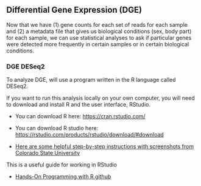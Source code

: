 ## Differential Gene Expression (DGE)  

Now that we have (1) gene counts for each set of reads for each sample and (2) a metadata file that gives us biological conditions (sex, body part) for each sample, we can use statistical analyses to ask if particular genes were detected more frequently in certain samples or in certain biological conditions. 
  

### DGE DESeq2  

To analyze DGE, will use a program written in the R language called DESeq2.  

If you want to run this analysis locally on your own computer, you will need to download and install R and the user interface, RStudio.  

+ You can download R here: https://cran.rstudio.com/
+ You can download R studio here: https://rstudio.com/products/rstudio/download/#download

+ [Here are some helpful step-by-step instructions with screenshots from Colorado State University](https://www.stat.colostate.edu/~jah/talks_public_html/isec2020/installRStudio.html) 

This is a useful guide for working in RStudio
+ [Hands-On Programming with R github](https://rstudio-education.github.io/hopr/starting.html)
